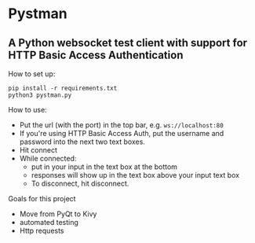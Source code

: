 # Pystman

## A Python websocket test client with support for HTTP Basic Access Authentication

How to set up:

```
pip install -r requirements.txt
python3 pystman.py
```   

How to use:
- Put the url (with the port) in the top bar, e.g. `ws://localhost:80`
- If you're using HTTP Basic Access Auth, put the username and password into the next two text boxes.
- Hit connect
- While connected:
  - put in your input in the text box at the bottom
  - responses will show up in the text box above your input text box
  - To disconnect, hit disconnect. 

Goals for this project
- Move from PyQt to Kivy
- automated testing
- Http requests
